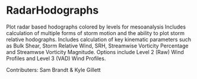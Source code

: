 # RadarHodographs
Plot radar based hodographs colored by levels for mesoanalysis Includes calculation of multiple forms of storm motion and the ability to plot storm relative hodographs. Includes calculation of key kinematic parameters such as Bulk Shear, Storm Relative Wind, SRH, Streamwise Vorticity Percentage and Streamwse Vorticity Magnitude. Options include Level 2 (Raw) Wind Profiles and Level 3 (VAD) Wind Profiles.

Contributers: Sam Brandt & Kyle Gillett
